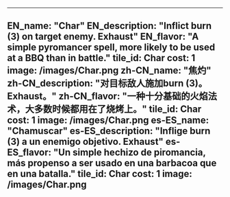 ---

EN_name: "Char"
EN_description: "Inflict burn (3) on target enemy. Exhaust"
EN_flavor: "A simple pyromancer spell, more likely to be used at a BBQ than in battle."
tile_id: Char
cost: 1
image: /images/Char.png
zh-CN_name: "焦灼"
zh-CN_description: "对目标敌人施加burn (3)。Exhaust。"
zh-CN_flavor: "一种十分基础的火焰法术，大多数时候都用在了烧烤上。"
tile_id: Char
cost: 1
image: /images/Char.png
es-ES_name: "Chamuscar"
es-ES_description: "Inflige burn (3) a un enemigo objetivo. Exhaust"
es-ES_flavor: "Un simple hechizo de piromancia, más propenso a ser usado en una barbacoa que en una batalla."
tile_id: Char
cost: 1
image: /images/Char.png
---